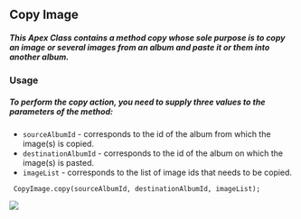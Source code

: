 ## Copy Image
##### This Apex Class contains a method **copy** whose sole purpose is to copy an image or several images from an album and paste it or them into another album.
### Usage
##### To perform the *copy* action, you need to supply three values to the parameters of the method:

- `sourceAlbumId` - corresponds to the id of the album from which the image(s) is copied.
- `destinationAlbumId` - corresponds to the id of the album on which the image(s) is pasted.
- `imageList` - corresponds to the list of image ids that needs to be copied.

```
 CopyImage.copy(sourceAlbumId, destinationAlbumId, imageList);
```
[<img src="https://raw.githubusercontent.com/afawcett/githubsfdeploy/master/deploy.png">](https://githubsfdeploy.herokuapp.com?owner=sharinpix&repo=demo-apex&ref=copy-image)
